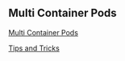 ## Multi Container Pods

[Multi Container Pods](https://kubernetes.io/docs/tasks/configure-pod-container/assign-pods-nodes-using-node-affinity/)
</br>

[Tips and Tricks](../../tips_and_tricks.md)